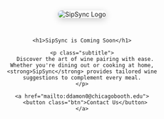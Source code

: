 <!DOCTYPE html>
<html lang="en">
<head>
  <meta charset="UTF-8" />
  <meta name="viewport" content="width=device-width, initial-scale=1.0"/>
  <title>SipSync — Curated Wine Pairing Platform</title>
  <link href="https://fonts.googleapis.com/css2?family=Inter:wght@400;600&family=Playfair+Display:wght@700&display=swap" rel="stylesheet">
  <style>
    /* Base reset */
    *, *::before, *::after {
      box-sizing: border-box;
      margin: 0;
      padding: 0;
    }

    html, body {
      height: 100%;
      font-family: 'Inter', sans-serif;
      background: linear-gradient(to bottom, #4b0f1f, #f9e1e3); /* Mobile-friendly gradient */
      color: #fff;
      line-height: 1.6;
      scroll-behavior: smooth;
    }

    /* Layout */
    .container {
      max-width: 1100px;
      margin: 0 auto;
      padding: 60px 24px; /* Better spacing on mobile */
      display: flex;
      flex-direction: column;
      align-items: center;
      text-align: center;
    }

    /* Logo */
    .logo {
      max-width: 160px;
      margin-bottom: 30px;
      border-radius: 8px;
      box-shadow: 0 4px 15px rgba(0, 0, 0, 0.2);
    }

    /* Headings */
    h1 {
      font-family: 'Playfair Display', serif;
      font-size: 3rem;
      font-weight: 700;
      margin-bottom: 20px;
    }

    p.subtitle {
      font-size: 1.25rem;
      max-width: 700px;
      margin-bottom: 40px;
      color: #fce8ea;
    }

    /* Button */
    .btn {
      padding: 14px 32px;
      font-size: 1rem;
      font-weight: 600;
      color: #4b0f1f;
      background-color: #ffffff;
      border: none;
      border-radius: 6px;
      cursor: pointer;
      transition: all 0.3s ease;
      box-shadow: 0 4px 10px rgba(0,0,0,0.2);
    }

    .btn:hover {
      background-color: transparent;
      color: #fff;
      border: 2px solid #fff;
    }

    /* Footer */
    footer {
      margin-top: 80px;
      font-size: 0.9rem;
      color: #f9d9dc;
      opacity: 0.8;
    }

    /* Responsive Typography */
    @media (max-width: 768px) {
      h1 {
        font-size: 2rem;
        margin-bottom: 16px;
      }

      p.subtitle {
        font-size: 1rem;
        margin-bottom: 30px;
      }

      .btn {
        padding: 12px 24px;
      }

      .logo {
        max-width: 140px;
      }
    }
  </style>
</head>
<body>

  <main class="container">
    <!-- ✅ Using your original logo image reference -->
    <img class="logo" src="https://github.com/user-attachments/assets/c087912e-b140-4b25-94dc-a204c447c84f" alt="SipSync Logo" />

    <h1>SipSync is Coming Soon</h1>

    <p class="subtitle">
      Discover the art of wine pairing with ease. Whether you're dining out or cooking at home, <strong>SipSync</strong> provides tailored wine suggestions to complement every meal.
    </p>

    <a href="mailto:ddamon0@chicagobooth.edu">
      <button class="btn">Contact Us</button>
    </a>
    
  </main>

</body>
</html>
